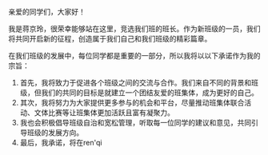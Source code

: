 亲爱的同学们，大家好！

我是蒋京玲，很荣幸能够站在这里，竞选我们班的班长。作为新班级的一员，我们将共同开启新的征程，创造属于我们自己和我们班级的精彩篇章。

在我们班级的发展中，每位同学都是重要的一部分，所以我将以以下承诺作为我的宗旨：

1. 首先，我将致力于促进各个班级之间的交流与合作。我们来自不同的背景和班级，但我们的共同的目标是就建立一个团结友爱的班集体，成为更好的自己。
2. 其次，我将努力为大家提供更多参与的机会和平台，尽量推动班集体联合活动、文体比赛等让班集体更加活跃且富有凝聚力。
3. 我也会积极倡导班级自治和宽松管理，听取每一位同学的建议和意见，共同引导班级的发展方向。
4. 最后，我承诺，将在ren'qi